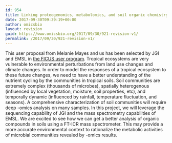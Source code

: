 ```yaml
---
id: 954
title: Linking proteogenomics, metabolomics, and soil organic chemistry of tropical wetlands to a soil nutrient cycling model
date: 2017-09-30T09:39:19+00:00
author: omicsbio
layout: revision
guid: https://www.omicsbio.org/2017/09/30/921-revision-v1/
permalink: /2017/09/30/921-revision-v1/
---
```

This user proposal from Melanie Mayes and us has been selected by JGI and EMSL in [the FICUS user program](https://jgi.doe.gov/user-program-info/community-science-program/how-to-propose-a-csp-project/emsl/). Tropical ecosystems are very vulnerable to environmental perturbations from land use changes and climate changes. In order to model the responses of a tropical ecosystem to these future changes, we need to have a better understanding of the nutrient cycling by the communities in tropical soils. Soil communities are extremely complex (thousands of microbes), spatially heterogenous (influenced by local vegetation, moisture, soil properties, etc), and temporally dynamic (influenced by rainfall, temperature fluctuation, and seasons). A comprehensive characterization of soil communities will require deep -omics analysis on many samples. In this project, we will leverage the sequencing capability of JGI and the mass spectrometry capabilities of EMSL. We are excited to see how we can get a better analysis of organic compounds in soils using a FT-ICR mass spectrometer. This may provide a more accurate environmental context to rationalize the metabolic activities of microbial communities revealed by -omics results.